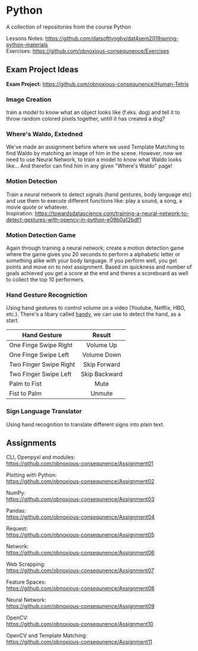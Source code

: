 # Python
A collection of repositories from the course Python  

Lessons Notes: https://github.com/datsoftlyngby/dat4sem2019spring-python-materials    
Exercises: https://github.com/obnoxious-consequnence/Exercises  

## Exam Project Ideas

**Exam Project:** https://github.com/obnoxious-consequnence/Human-Tetris 

### Image Creation
train a model to know what an object looks like (f.eks. dog) and tell it to throw random colored pixels together, untill it has created a dog?

### Where's Waldo, Extedned
We've made an assignment before where we used Template Matching to find Waldo by matching an image of him in the scene. However, now we need to use Neural Network, to train a model to know what Waldo looks like... And therefor can find him in any given "Where's Waldo" page!

### Motion Detection
Train a neural network to detect signals (hand gestures, body language etc) and use them to execute different functions like: play a sound, a song, a movie quote or whatever.    
Inspiration: https://towardsdatascience.com/training-a-neural-network-to-detect-gestures-with-opencv-in-python-e09b0a12bdf1

### Motion Detection Game
Again through training a neural network; create a motion detection game where the game gives you 20 seconds to perform a alphabetic letter or something alike with your body language. If you perform well, you get points and move on to next assignment. Based on quickness and number of goals achieved you get a score at the end and theres a scoreboard as well to collect the top 10 performers.

### Hand Gesture Recogniction
Using hand gestures to control volume on a video (Youtube, Netflix, HBO, etc.). There's a libary called  [handy](https://pypi.org/project/handy/), we can use to detect the hand, as a start. 

| Hand Gesture | Result |
| ------------- |:-------------:|
| One Finge Swipe Right | Volume Up |
| One Finge Swipe Left | Volume Down |
| Two Finger Swipe Right | Skip Forward |
| Two Finger Swipe Left | Skip Backward |
| Palm to Fist | Mute |
| Fist to Palm | Unmute |

### Sign Language Translator
Using hand recognition to translate different signs into plain text.

## Assignments   
CLI, Openpyxl and modules:   
https://github.com/obnoxious-consequnence/Assignment01  

Plotting with Python:   
https://github.com/obnoxious-consequnence/Assignment02  

NumPy:   
https://github.com/obnoxious-consequnence/Assignment03

Pandas:  
https://github.com/obnoxious-consequnence/Assignment04

Request:  
https://github.com/obnoxious-consequnence/Assignment05  

Network:  
https://github.com/obnoxious-consequnence/Assignment06  

Web Scrapping:  
https://github.com/obnoxious-consequnence/Assignment07  

Feature Spaces:  
https://github.com/obnoxious-consequnence/Assignment08    

Neural Network:  
https://github.com/obnoxious-consequnence/Assignment09    

OpenCV:   
https://github.com/obnoxious-consequnence/Assignment10

OpenCV and Template Matching:  
https://github.com/obnoxious-consequnence/Assignment11
